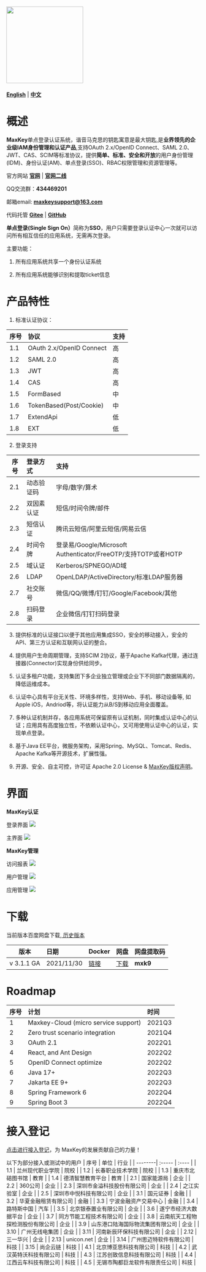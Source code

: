 # <img src="images/logo_maxkey.png?raw=true"  width="200px"   alt=""/>


<a href="README_en.md" target="_blank"><b>English</b></a>  |  <a href="README_zh.md" target="_blank"><b>中文</b></a>

# 概述

<b>MaxKey</b>单点登录认证系统，谐音马克思的钥匙寓意是最大钥匙,是<b>业界领先的企业级IAM身份管理和认证产品</b>,支持OAuth 2.x/OpenID Connect、SAML 2.0、JWT、CAS、SCIM等标准协议，提供<b>简单、标准、安全和开放</b>的用户身份管理(IDM)、身份认证(AM)、单点登录(SSO)、RBAC权限管理和资源管理等。

官方网站  <a href="https://www.maxkey.top" target="_blank"><b>官网</b></a> |  <a href="https://maxkeytop.gitee.io" target="_blank"><b>官网二线</b></a>

QQ交流群：<b>434469201</b> 

邮箱email: <b>maxkeysupport@163.com</b>

代码托管 <a href="https://gitee.com/dromara/MaxKey" target="_blank"><b>Gitee</b></a> | <a href="https://github.com/dromara/MaxKey" target="_blank"><b>GitHub</b></a>

 
<b>单点登录(Single Sign On）</b>简称为<b>SSO</b>，用户只需要登录认证中心一次就可以访问所有相互信任的应用系统，无需再次登录。
  
主要功能： 

1) 所有应用系统共享一个身份认证系统

2) 所有应用系统能够识别和提取ticket信息
 
 
# 产品特性

1.  标准认证协议：

| 序号    | 协议    |  支持   |
| --------| :-----  | :----   |
| 1.1     | OAuth 2.x/OpenID Connect    	|  高  |
| 1.2     | SAML 2.0                    	|  高  |
| 1.3     | JWT                         	|  高  |
| 1.4     | CAS                         	|  高  |
| 1.5     | FormBased                  		|  中  |
| 1.6     | TokenBased(Post/Cookie)     	|  中  |
| 1.7     | ExtendApi                   	|  低  |
| 1.8     | EXT                         	|  低  |

2. 登录支持

| 序号    | 登录方式      |   支持  |
| --------| :-----      | :----   |
| 2.1     | 动态验证码  | 字母/数字/算术   | 
| 2.2     | 双因素认证  | 短信/时间令牌/邮件 | 
| 2.3     | 短信认证    | 腾讯云短信/阿里云短信/网易云信  |
| 2.4     | 时间令牌    | 登录易/Google/Microsoft Authenticator/FreeOTP/支持TOTP或者HOTP |
| 2.5     | 域认证         | Kerberos/SPNEGO/AD域 |
| 2.6     | LDAP        | OpenLDAP/ActiveDirectory/标准LDAP服务器 |
| 2.7     | 社交账号    | 微信/QQ/微博/钉钉/Google/Facebook/其他  | 
| 2.8     | 扫码登录    | 企业微信/钉钉扫码登录  | 


3. 提供标准的认证接口以便于其他应用集成SSO，安全的移动接入，安全的API、第三方认证和互联网认证的整合。

4. 提供用户生命周期管理，支持SCIM 2协议，基于Apache Kafka代理，通过连接器(Connector)实现身份供给同步。

5. 认证多租户功能，支持集团下多企业独立管理或企业下不同部门数据隔离的，降低运维成本。

6. 认证中心具有平台无关性、环境多样性，支持Web、手机、移动设备等, 如Apple iOS，Andriod等，将认证能力从B/S到移动应用全面覆盖。

7. 多种认证机制并存，各应用系统可保留原有认证机制，同时集成认证中心的认证；应用具有高度独立性，不依赖认证中心，又可用使用认证中心的认证，实现单点登录。

8. 基于Java EE平台，微服务架构，采用Spring、MySQL、Tomcat、Redis、Apache Kafka等开源技术，扩展性强。  

9. 开源、安全、自主可控，许可证 Apache 2.0 License & <a href="https://maxkey.top/zh/about/licenses.html" target="_blank">MaxKey版权声明</a>。 


# 界面

**MaxKey认证**

登录界面
<img src="images/maxkey_login.png?raw=true"/>

主界面
<img src="images/maxkey_index.png?raw=true"/>

**MaxKey管理**

访问报表
<img src="images/maxkey_mgt_rpt.png?raw=true"/>

用户管理
<img src="images/maxkey_mgt_users.png?raw=true"/>

应用管理
<img src="images/maxkey_mgt_apps.png?raw=true"/>


# 下载

当前版本百度网盘下载,<a href="https://maxkey.top/zh/about/download.html" target="_blank"> 历史版本</a>

| 版本    | 日期    |  Docker      |  网盘      |  网盘提取码  |
| --------| :-----  | :----        | :----      | :----        |
| v 3.1.1 GA | 2021/11/30    |<a href="https://hub.docker.com/u/maxkeytop" target="_blank">链接</a>  |  <a href="https://pan.baidu.com/s/1s4Jq0PYL-P6e42FqGhnrKA" target="_blank">下载</a>  |  **mxk9**  |


# Roadmap

| 序号    | 计划    |  时间  |
| --------| :-----  | :----  |
| 1     | Maxkey-Cloud (micro service support)                      |  2021Q3  |
| 2     | Zero trust scenario integration                           |  2021Q4  |
| 3     | OAuth 2.1                                                 |  2022Q1  |
| 4     | React, and Ant Design                                     |  2022Q2  |
| 5     | OpenID Connect optimize                                   |  2022Q2  |
| 6     | Java 17+                                                  |  2022Q3  |
| 7     | Jakarta EE 9+                                             |  2022Q3  |
| 8     | Spring Framework 6                                        |  2022Q4  |
| 9     | Spring Boot 3                                             |  2022Q4  |


# 接入登记

<a href="https://gitee.com/dromara/MaxKey/issues/I2BNRZ" target="_blank"> 点击进行接入登记</a>，为 MaxKey的发展贡献自己的力量！


以下为部分接入或测试中的用户
| 序号    | 单位    |  行业   |
| --------| :-----  | :----   |
| 1.1     | 兰州现代职业学院                            |  院校  |
| 1.2     | 长春职业技术学院                            |  院校  |
| 1.3     | 重庆市北碚图书馆                            |  教育  |
| 1.4     | 德清智慧教育平台                            |  教育  |
| 2.1     | 国家能源局                                  |  企业  |
| 2.2     | 360公司                                     |  企业  |
| 2.3     | 深圳市金溢科技股份有限公司                  |  企业  |
| 2.4     | 之江实验室                                  |  企业  |
| 2.5     | 深圳市中悦科技有限公司                      |  企业  |
| 3.1     | 国元证券                                    |  金融  |
| 3.2     | 华夏金融租赁有限公司                        |  金融  |
| 3.3     | 宁波金融资产交易中心                        |  金融  |
| 3.4     | 路特斯中国                                  |  汽车  |
| 3.5     | 北京银泰置业有限公司                        |  企业  |
| 3.6     | 遂宁市经济大数据平台                        |  企业  |
| 3.7     | 同方节能工程技术有限公司                    |  企业  |
| 3.8     | 云南航天工程物探检测股份有限公司            |  企业  |
| 3.9     | 山东港口陆海国际物流集团有限公司            |  企业  |
| 3.10    | 广州无线电集团                              |  企业  |
| 3.11    | 河南新辰环保科技有限公司                    |  企业  |
| 2.12    | 三一华兴                                    |  企业  |
| 2.13    | unicon.net                                  |  企业  |
| 3.14    | 广州思迈特软件有限公司                      |  科技  |
| 3.15    | 尚企云链                                    |  科技  |
| 4.1     | 北京博亚思科技有限公司                      |  科技  |
| 4.2     | 武汉英特沃科技有限公司                      |  科技  |
| 4.3     | 江苏创致信息科技有限公司                    |  科技  |
| 4.4     | 江西云车科技有限公司                        |  科技  |
| 4.5     | 无锡市陶都巨龙软件有限责任公司              |  科技  |
